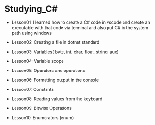 


# Studying_C#
- Lesson01: I learned how to create a C# code in vscode and create an executable with that code via terminal and also put C# in the system path using windows

- Lesson02: Creating a file in dotnet standard

- Lesson03: Variables( byte, int, char, float, string, aux)

- Lesson04: Variable scope

- Lesson05: Operators and operations

- Lesson06: Formatting output in the console

- Lesson07: Constants

- Lesson08: Reading values ​​from the keyboard

- Lesson09: Bitwise Operations

- Lesson10: Enumerators (enum)